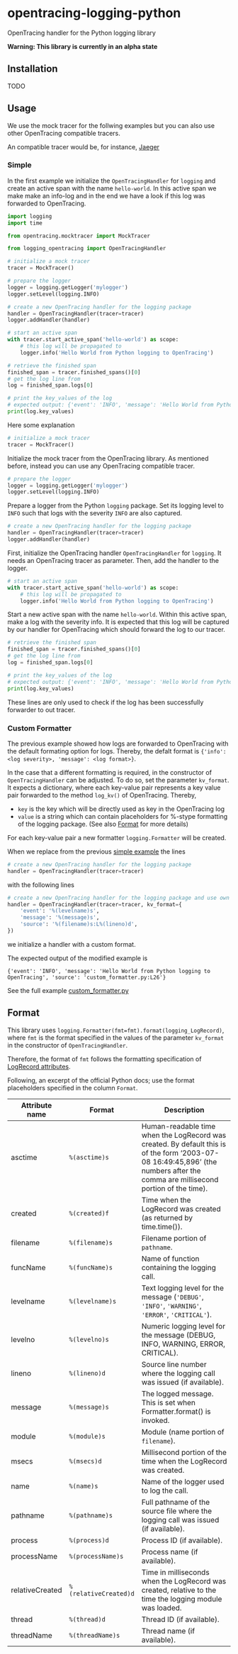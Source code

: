 # opentracing-logging-python
OpenTracing handler for the Python logging library

**Warning: This library is currently in an alpha state**

## Installation

TODO

## Usage
We use the mock tracer for the follwing examples but you can also use other OpenTracing compatible tracers.

An compatible tracer would be, for instance, [Jaeger](https://github.com/jaegertracing/jaeger-client-python)

### Simple
In the first example we initialize the `OpenTracingHandler` for `logging` and create an active span with the name
`hello-world`.
In this active span we make make an info-log and in the end we have a look if this log was forwarded to OpenTracing.

```python
import logging
import time

from opentracing.mocktracer import MockTracer

from logging_opentracing import OpenTracingHandler

# initialize a mock tracer
tracer = MockTracer()

# prepare the logger
logger = logging.getLogger('mylogger')
logger.setLevel(logging.INFO)

# create a new OpenTracing handler for the logging package
handler = OpenTracingHandler(tracer=tracer)
logger.addHandler(handler)

# start an active span
with tracer.start_active_span('hello-world') as scope:
    # this log will be propagated to
    logger.info('Hello World from Python logging to OpenTracing')

# retrieve the finished span
finished_span = tracer.finished_spans()[0]
# get the log line from
log = finished_span.logs[0]

# print the key_values of the log
# expected output: {'event': 'INFO', 'message': 'Hello World from Python logging to OpenTracing'}
print(log.key_values)
```

Here some explanation

```python
# initialize a mock tracer
tracer = MockTracer()
```
Initialize the mock tracer from the OpenTracing library.
As mentioned before, instead you can use any OpenTracing compatible tracer.

```python
# prepare the logger
logger = logging.getLogger('mylogger')
logger.setLevel(logging.INFO)
```
Prepare a logger from the Python `logging` package.
Set its logging level to `INFO` such that logs with the severity `INFO` are also captured.

```python
# create a new OpenTracing handler for the logging package
handler = OpenTracingHandler(tracer=tracer)
logger.addHandler(handler)
```
First, initialize the OpenTracing handler `OpenTracingHandler` for `logging`.
It needs an OpenTracing tracer as parameter.
Then, add the handler to the logger.

```python
# start an active span
with tracer.start_active_span('hello-world') as scope:
    # this log will be propagated to
    logger.info('Hello World from Python logging to OpenTracing')
```
Start a new active span with the name `hello-world`.
Within this active span, make a log with the severity info.
It is expected that this log will be captured by our handler for OpenTracing which should forward the log to our tracer.

```python
# retrieve the finished span
finished_span = tracer.finished_spans()[0]
# get the log line from
log = finished_span.logs[0]

# print the key_values of the log
# expected output: {'event': 'INFO', 'message': 'Hello World from Python logging to OpenTracing'}
print(log.key_values)
```
These lines are only used to check if the log has been successfully forwarder to out tracer.

### Custom Formatter
The previous example showed how logs are forwarded to OpenTracing with the default formating option for logs.
Thereby, the defalt format is `{'info': <log severity>, 'message': <log format>}`.

In the case that a different formatting is required, in the constructor of `OpenTracingHandler` can be adjusted.
To do so, set the parameter `kv_format`.
It expects a dictionary, where each key-value pair represents a key value pair forwarded to the method `log_kv()` of
OpenTracing. Thereby,

- `key` is the key which will be directly used as key in the OpenTracing log
- `value` is a string which can contain placeholders for %-stype formatting of the logging package. (See also [Format](#format) for more details)

For each key-value pair a new formatter `logging.Formatter` will be created.

When we replace from the previous [simple example](#Simple) the lines
```python
# create a new OpenTracing handler for the logging package
handler = OpenTracingHandler(tracer=tracer)
```
with the following lines
```python
# create a new OpenTracing handler for the logging package and use own format
handler = OpenTracingHandler(tracer=tracer, kv_format={
    'event': '%(levelname)s',
    'message': '%(message)s',
    'source': '%(filename)s:L%(lineno)d',
})
```
we initialize a handler with a custom format.

The expected output of the modified example is
```
{'event': 'INFO', 'message': 'Hello World from Python logging to OpenTracing', 'source': 'custom_formatter.py:L26'}
```

See the full example [custom_formatter.py](logging_opentracing/examples/custom_formatter.py)

## Format
This library uses `logging.Formatter(fmt=fmt).format(logging_LogRecord)`, where `fmt` is the format specified in the
values of the parameter `kv_format` in the constructor of `OpenTracingHandler`.

Therefore, the format of `fmt` follows the formatting specification of
[LogRecord attributes](https://docs.python.org/3/library/logging.html#logrecord-attributes).

Following, an excerpt of the official Python docs; use the format placeholders specified in the column `Format`.

| Attribute name | Format | Description |
|----------------|--------|-------------|
| asctime | `%(asctime)s` | Human-readable time when the LogRecord was created. By default this is of the form ‘2003-07-08 16:49:45,896’ (the numbers after the comma are millisecond portion of the time). |
| created | `%(created)f` | Time when the LogRecord was created (as returned by time.time()). |
| filename | `%(filename)s` | Filename portion of `pathname`. |
| funcName | `%(funcName)s` | Name of function containing the logging call. |
| levelname | `%(levelname)s` | Text logging level for the message (`'DEBUG'`, `'INFO'`, `'WARNING'`, `'ERROR'`, `'CRITICAL'`). |
| levelno | `%(levelno)s` | Numeric logging level for the message (DEBUG, INFO, WARNING, ERROR, CRITICAL). |
| lineno | `%(lineno)d` | Source line number where the logging call was issued (if available). |
| message | `%(message)s` | The logged message. This is set when Formatter.format() is invoked. |
| module | `%(module)s` | Module (name portion of `filename`). |
| msecs | `%(msecs)d` | Millisecond portion of the time when the LogRecord was created. |
| name | `%(name)s` | Name of the logger used to log the call. |
| pathname | `%(pathname)s` | Full pathname of the source file where the logging call was issued (if available). |
| process | `%(process)d` | Process ID (if available). |
| processName | `%(processName)s` | Process name (if available). |
| relativeCreated | `%(relativeCreated)d` | Time in milliseconds when the LogRecord was created, relative to the time the logging module was loaded. |
| thread | `%(thread)d` | Thread ID (if available). |
| threadName | `%(threadName)s` | Thread name (if available). |
